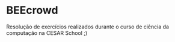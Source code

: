 # BEEcrowd
Resolução de exercícios realizados durante o curso de ciência da computação na CESAR School ;)
